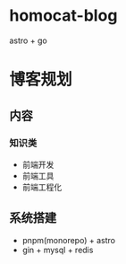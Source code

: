 # homocat-blog
astro + go

# 博客规划

## 内容

### 知识类

+ 前端开发
+ 前端工具
+ 前端工程化

## 系统搭建

+ pnpm(monorepo) + astro
+ gin + mysql + redis
